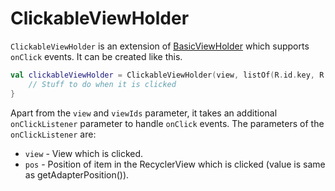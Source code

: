 # ClickableViewHolder
`ClickableViewHolder` is an extension of [BasicViewHolder](https://github.com/corphish/widgets-ktx/blob/master/widgets-ktx/docs/BasicViewHolder.md) which supports `onClick` events. It can be created like this.
```kotlin
val clickableViewHolder = ClickableViewHolder(view, listOf(R.id.key, R.id.value)) { view, pos ->
    // Stuff to do when it is clicked
}
```
Apart from the `view` and `viewIds` parameter, it takes an additional `onClickListener` parameter to handle `onClick` events.
The parameters of the `onClickListener` are:
- `view` - View which is clicked.
- `pos` - Position of item in the RecyclerView which is clicked (value is same as getAdapterPosition()).